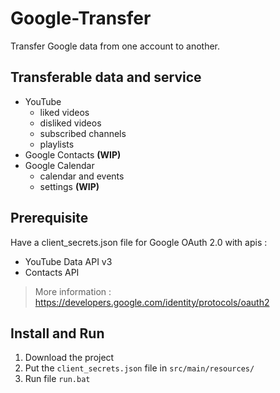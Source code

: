 # Google-Transfer
Transfer Google data from one account to another.

## Transferable data and service
* YouTube
    * liked videos
    * disliked videos
    * subscribed channels
    * playlists
* Google Contacts **(WIP)**
* Google Calendar
    * calendar and events 
    * settings **(WIP)**

## Prerequisite
Have a client_secrets.json file for Google OAuth 2.0 with apis :
- YouTube Data API v3
- Contacts API
> More information : https://developers.google.com/identity/protocols/oauth2

## Install and Run
1. Download the project
2. Put the `client_secrets.json` file in `src/main/resources/`
3. Run file `run.bat`
